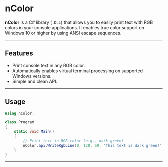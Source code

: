 # nColor

**nColor** is a C# library (`.DLL`) that allows you to easily print text with RGB colors in your console applications. It enables true color support on Windows 10 or higher by using ANSI escape sequences.

---

## Features

- Print console text in any RGB color.
- Automatically enables virtual terminal processing on supported Windows versions.
- Simple and clean API.

---

## Usage

```csharp
using nColor;

class Program
{
    static void Main()
    {
        // Print text in RGB color (e.g., dark green)
        nColor.api.WriteRgbLine(0, 128, 60, "This text is dark green!");
    }
}
```

---
